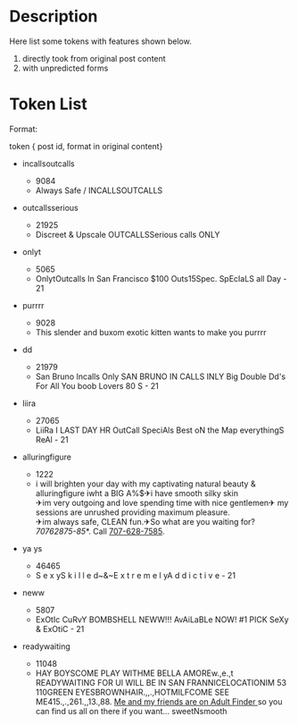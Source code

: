 
# Description

Here list some tokens with features shown below.

1. directly took from original post content
2. with unpredicted forms

# Token List

Format:

token { post id, format in original content}


- incallsoutcalls
    - 9084
    - Always Safe / INCALLSOUTCALLS<br>

- outcallsserious
    - 21925
    - Discreet & Upscale OUTCALLSSerious calls ONLY 

- onlyt
    - 5065
    - OnlytOutcalls In San Francisco $100 Outs15Spec. SpEcIaLS all Day - 21 

- purrrr
    - 9028
    - This slender and buxom exotic kitten wants to make you purrrr

- dd
    - 21979
    - San Bruno Incalls Only SAN BRUNO IN CALLS INLY Big Double Dd's For All You boob Lovers 80 S  - 21 

- liira
    - 27065
    - LiiRa I LAST DAY HR OutCall SpeciAls Best oN the Map everythingS ReAl - 21 

- alluringfigure
    - 1222
    - i will brighten your day with my captivating natural beauty & alluringfigure iwht a BIG A%$&#9992;i have smooth silky skin<br/>&#9992;im very outgoing and love spending time with nice gentlemen&#9992; my sessions are unrushed providing maximum pleasure.<br/>&#9992;im always safe, CLEAN fun.&#9992;So what are you waiting for?*70762875-85**.&nbsp;Call <u>707-628-7585</u>. 

- ya ys 
    - 46465
    - S e x yS k i l l e d~&~E x t r e m e l yA d d i c t i v e - 21 

- neww
    - 5807
    - ExOtIc CuRvY BOMBSHELL NEWW!!! AvAiLaBLe NOW! #1 PICK SeXy & ExOtiC - 21 

- readywaiting
    - 11048
    - HAY BOYSCOME PLAY WITHME BELLA AMOREw.,e.,t READYWAITING FOR UI WILL BE IN SAN FRANNICELOCATIONIM 53 110GREEN EYESBROWNHAIR.,,.,HOTMILFCOME SEE ME415.,.,261.,,13.,88. <a href='/more.php?article=142'>Me and my friends are on Adult Finder </a> so you can find us all on there if you want... sweetNsmooth<br /><br /> 








